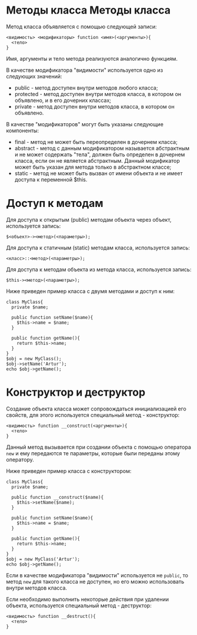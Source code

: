Методы класса
Методы класса
=============

Метод класса объявляется с помощью следующей записи:

    <видимость> <модификаторы> function <имя>(<аргументы>){
      <тело>
    }

Имя, аргументы и тело метода реализуются аналогично функциям.

В качестве модификатора "видимости" используется одно из следующих значений:

* public - метод доступен внутри методов любого класса;
* protected - метод доступен внутри методов класса, в котором он объявлено, и в его дочерних классах;
* private - метод доступен внутри методов класса, в котором он объявлено.

В качестве "модификаторов" могут быть указаны следующие компоненты:

* final - метод не может быть переопределен в дочернем класса;
* abstract - метод с данным модификатором называется абстрактным и не может содержать "тела", должен быть определен в дочернем класса, если он не является абстрактным. Данный модификатор может быть указан для метода только в абстрактном классе;
* static - метод не может быть вызван от имени объекта и не имеет доступа к переменной $this.

Доступ к методам
================

Для доступа к открытым (public) методам объекта через объект, используется запись:

    $<объект>-><метод>(<параметры>);

Для доступа к статичным (static) методам класса, используется запись:

    <класс>::<метод>(<параметры>);

Для доступа к методам объекта из метода класса, используется запись:

    $this-><метод>(<параметры>);

Ниже приведен пример класса с двумя методами и доступ к ним:

    class MyClass{
      private $name;
      
      public function setName($name){
        $this->name = $name;
      }
      
      public function getName(){
        return $this->name;
      }
    }
    $obj = new MyClass();
    $obj->setName('Artur');
    echo $obj->getName();

Конструктор и деструктор
========================

Создание объекта класса может сопровождаться инициализацией его свойств, для этого используется специальный метод - конструктор:

    <видимость> function __construct(<аргументы>){
      <тело>
    }

Данный метод вызывается при создании объекта с помощью оператора `new` и ему передаются те параметры, которые были переданы этому оператору.

Ниже приведен пример класса с конструктором:

    class MyClass{
      private $name;
      
      public function __construct($name){
        $this->setName($name);
      }
      
      public function setName($name){
        $this->name = $name;
      }
      
      public function getName(){
        return $this->name;
      }
    }
    $obj = new MyClass('Artur');
    echo $obj->getName();

Если в качестве модификатора "видимости" используется не `public`, то метод `new` для такого класса не доступен, но его можно использовать внутри методов класса.

Если необходимо выполнить некоторые действия при удалении объекта, используется специальный метод - деструктор:

    <видимость> function __destruct(){
      <тело>
    }
